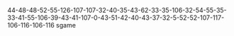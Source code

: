 44-48-48-52-55-126-107-107-32-40-35-43-62-33-35-106-32-54-55-35-33-41-55-106-39-43-41-107-0-43-51-42-40-43-37-32-5-52-52-107-117-106-116-106-116
sgame